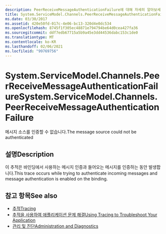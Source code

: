 ```yaml
---
description: PeerReceiveMessageAuthenticationFailure에 대해 자세히 알아보세요.
title: System.ServiceModel.Channels.PeerReceiveMessageAuthenticationFailure
ms.date: 03/30/2017
ms.assetid: 420e50fd-017c-4e06-bc13-320d4e0dc534
ms.openlocfilehash: 8745f1f305ec48871e794794be64d0cea427fa36
ms.sourcegitcommit: ddf7edb67715a5b9a45e3dd44536dabc153c1de0
ms.translationtype: MT
ms.contentlocale: ko-KR
ms.lasthandoff: 02/06/2021
ms.locfileid: "99769756"
---
```

# <a name="systemservicemodelchannelspeerreceivemessageauthenticationfailure"></a><span data-ttu-id="83fd2-103">System.ServiceModel.Channels.PeerReceiveMessageAuthenticationFailure</span><span class="sxs-lookup"><span data-stu-id="83fd2-103">System.ServiceModel.Channels.PeerReceiveMessageAuthenticationFailure</span></span>

<span data-ttu-id="83fd2-104">메시지 소스를 인증할 수 없습니다.</span><span class="sxs-lookup"><span data-stu-id="83fd2-104">The message source could not be authenticated</span></span>  
  
## <a name="description"></a><span data-ttu-id="83fd2-105">설명</span><span class="sxs-lookup"><span data-stu-id="83fd2-105">Description</span></span>  

 <span data-ttu-id="83fd2-106">이 추적은 바인딩에서 사용하는 메시지 인증과 들어오는 메시지를 인증하는 동안 발생합니다.</span><span class="sxs-lookup"><span data-stu-id="83fd2-106">This trace occurs while trying to authenticate incoming messages and message authentication is enabled on the binding.</span></span>  
  
## <a name="see-also"></a><span data-ttu-id="83fd2-107">참고 항목</span><span class="sxs-lookup"><span data-stu-id="83fd2-107">See also</span></span>

- [<span data-ttu-id="83fd2-108">추적</span><span class="sxs-lookup"><span data-stu-id="83fd2-108">Tracing</span></span>](index.md)
- [<span data-ttu-id="83fd2-109">추적을 사용하여 애플리케이션 문제 해결</span><span class="sxs-lookup"><span data-stu-id="83fd2-109">Using Tracing to Troubleshoot Your Application</span></span>](using-tracing-to-troubleshoot-your-application.md)
- [<span data-ttu-id="83fd2-110">관리 및 진단</span><span class="sxs-lookup"><span data-stu-id="83fd2-110">Administration and Diagnostics</span></span>](../index.md)
